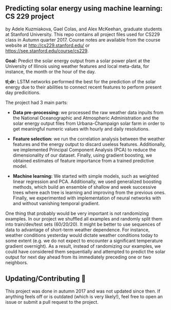 ## Predicting solar energy using machine learning: CS 229 project

by Adele Kuzmiakova, Gael Colas, and Alex McKeehan, graduate students at Stanford University. This repo contains all project files used for CS229 class in Autumn quarter 2017. Course notes are available from the course website at http://cs229.stanford.edu/ or https://see.stanford.edu/course/cs229. 

**Goal:** Predict the solar energy output from a solar power plant at the University of Illinois using weather features and local meta-data, for instance, the month or the hour of the day.

**tl;dr:** LSTM networks performed the best for the prediction of the solar energy due to their abilities to connect recent features to perform present day predicitions.

The project had 3 main parts:

* **Data pre-processing:** we processed the raw weather data inpuits from the National Oceanographic and Atmospheric Administration and the solar energy output files from Urbana-Champaign solar farm in order to get meaningful numeric values with hourly and daily resolutions. 

* **Feature selection:** we run the correlation analysis between the weather features and the energy output to discard useless features. Additionally, we implemented Principal Component Analysis (PCA) to reduce the dimensionality of our dataset. Finally, using gradient boosting, we obtained estimates of feature importance from a trained predictive model.

* **Machine learning:** We started with simple models, such as weighted linear regression and PCA. Additionally, we used generalized boosting methods, which build an ensemble of shallow and week successive trees where each tree is learning and improving from the previous ones. Finally, we experimented with implementation of neural networks with and without vanishing temporal gradient.

One thing that probably would be very important is not randomizing examples. In our project we shuffled all examples and randomly split them into train/dev/test sets (60/20/20). It might be better to use sequences of data to advantage of short-term weather dependence. For instance, weather conditions yesterday would dictate weather conditions today to some extent (e.g. we do not expect to encounter a significant temperature gradient overnight). As a result, instead of randomizing our examples, we could have considered them sequentially and attempted to predict the solar output for next day ahead from its immediately preceding one or two neighbors.

## Updating/Contributing 👋

This project was done in autumn 2017 and was not updated since then. If anything feels off or is outdated (which is very likely!), feel free to open an issue or submit a pull request to the project.
